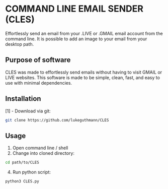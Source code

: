 # COMMAND LINE EMAIL SENDER (CLES)

Effortlessly send an email  from your .LIVE or .GMAIL email account from the command line. It is possible to add an 
image to your email from your desktop path.


## Purpose of software

CLES was made to effortlessly send emails without having to visit GMAIL or LIVE websites. This software is made to be simple, clean, fast,
and easy to use with minimal dependencies.

## Installation
[1] - Download via git:
```bash
git clone https://github.com/lukeguthmann/CLES
```

## Usage
1. Open command line / shell
2. Change into cloned directory:
```bash
cd path/to/CLES
```

4. Run python script: 
```bash
python3 CLES.py
```
